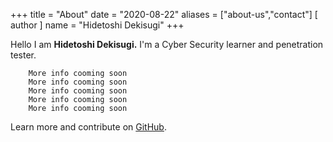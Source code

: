 +++
title = "About"
date = "2020-08-22"
aliases = ["about-us","contact"]
[ author ]
  name = "Hidetoshi Dekisugi"
+++

Hello I am **Hidetoshi Dekisugi.** I'm a Cyber Security learner and penetration tester.

```
	More info cooming soon
	More info cooming soon
	More info cooming soon
	More info cooming soon
	More info cooming soon
```

Learn more and contribute on [GitHub](https://github.com/Hdekisugi).
